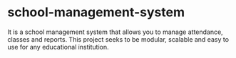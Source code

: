 # school-management-system

It is a school management system that allows you to manage attendance, classes and reports.
This project seeks to be modular, scalable and easy to use for any educational institution.